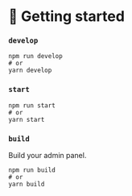 # 🚀 Getting started 

### `develop`

```
npm run develop
# or
yarn develop
```

### `start`

```
npm run start
# or
yarn start
```

### `build`

Build your admin panel. 

```
npm run build
# or
yarn build
```
